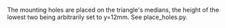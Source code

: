 The mounting holes are placed on the triangle's medians, the height of the lowest two being arbitrarily set to y=12mm.
See place_holes.py.
